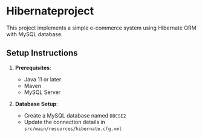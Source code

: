 # Hibernateproject
This project implements a simple e-commerce system using Hibernate ORM with MySQL database.

## Setup Instructions

1. **Prerequisites**:
   - Java 11 or later
   - Maven
   - MySQL Server

2. **Database Setup**:
   - Create a MySQL database named `DBCSE2`
   - Update the connection details in `src/main/resources/hibernate.cfg.xml`

